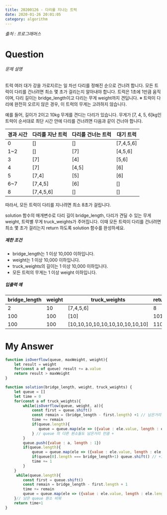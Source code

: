 ```yaml
---
title: 20200126 - 다리를 지나는 트럭
date: 2020-01-26 20:01:05
category: algorithm
---
```


_출처 : 프로그래머스_

# Question



###### 문제 설명

트럭 여러 대가 강을 가로지르는 일 차선 다리를 정해진 순으로 건너려 합니다. 모든 트럭이 다리를 건너려면 최소 몇 초가 걸리는지 알아내야 합니다. 트럭은 1초에 1만큼 움직이며, 다리 길이는 bridge_length이고 다리는 무게 weight까지 견딥니다.
※ 트럭이 다리에 완전히 오르지 않은 경우, 이 트럭의 무게는 고려하지 않습니다.

예를 들어, 길이가 2이고 10kg 무게를 견디는 다리가 있습니다. 무게가 [7, 4, 5, 6]kg인 트럭이 순서대로 최단 시간 안에 다리를 건너려면 다음과 같이 건너야 합니다.

| 경과 시간 | 다리를 지난 트럭 | 다리를 건너는 트럭 | 대기 트럭 |
| --------- | ---------------- | ------------------ | --------- |
| 0         | []               | []                 | [7,4,5,6] |
| 1~2       | []               | [7]                | [4,5,6]   |
| 3         | [7]              | [4]                | [5,6]     |
| 4         | [7]              | [4,5]              | [6]       |
| 5         | [7,4]            | [5]                | [6]       |
| 6~7       | [7,4,5]          | [6]                | []        |
| 8         | [7,4,5,6]        | []                 | []        |

따라서, 모든 트럭이 다리를 지나려면 최소 8초가 걸립니다.

solution 함수의 매개변수로 다리 길이 bridge_length, 다리가 견딜 수 있는 무게 weight, 트럭별 무게 truck_weights가 주어집니다. 이때 모든 트럭이 다리를 건너려면 최소 몇 초가 걸리는지 return 하도록 solution 함수를 완성하세요.

##### 제한 조건

- bridge_length는 1 이상 10,000 이하입니다.
- weight는 1 이상 10,000 이하입니다.
- truck_weights의 길이는 1 이상 10,000 이하입니다.
- 모든 트럭의 무게는 1 이상 weight 이하입니다.

##### 입출력 예

| bridge_length | weight | truck_weights                   | return |
| ------------- | ------ | ------------------------------- | ------ |
| 2             | 10     | [7,4,5,6]                       | 8      |
| 100           | 100    | [10]                            | 101    |
| 100           | 100    | [10,10,10,10,10,10,10,10,10,10] | 110    |

# My Answer 

```javascript
function isOverflow(queue, maxWeight, weight){
    let result = weight
    for(const a of queue) result += a.value
    return result > maxWeight
}

function solution(bridge_length, weight, truck_weights) {
    let queue = []
    let time = 0
    for(const a of truck_weights){
        while(isOverflow(queue, weight, a)){
            const first = queue.shift()
            const remain = (bridge_length - first.length) +1 // 남은거리 
            time += remain
            if(queue.length){
               queue = queue.map(ele => ({value : ele.value, length : ele.length+remain}))
            } // queue 의 다른 원소들도 남은거리 만큼 +
        }
        queue.push({value : a, length : 1}) 
        if(queue.length){
            queue = queue.map(ele => ({value : ele.value, length : ele.length+1})) //추가 된 경우 + 1
            if(queue[0].length === bridge_length+1) queue.shift() // +1 했는데 다리 건너면 shift()
            time += 1
        }
    }
     while(queue.length){
        const first = queue.shift()
        const remain = bridge_length - first.length + 1 
        time += remain
        queue = queue.map(ele => ({value : ele.value, length : ele.length + remain}))
    }// 남은 queue 원소 비워
    return time+1
}
```



